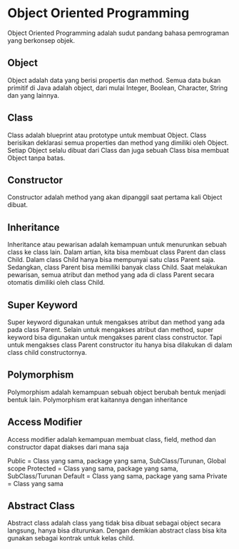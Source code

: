 # Object Oriented Programming
Object Oriented Programming adalah sudut pandang bahasa pemrograman yang berkonsep objek.

## Object
Object adalah data yang berisi propertis dan method. 
Semua data bukan primitif di Java adalah object, dari mulai Integer, Boolean, Character, String dan yang lainnya.

## Class
Class adalah blueprint atau prototype untuk membuat Object.
Class berisikan deklarasi semua properties dan method yang dimiliki oleh Object.
Setiap Object selalu dibuat dari Class dan juga sebuah Class bisa membuat Object tanpa batas.

## Constructor
Constructor adalah method yang akan dipanggil saat pertama kali Object dibuat.

## Inheritance
Inheritance atau pewarisan adalah kemampuan untuk menurunkan sebuah class ke class lain.
Dalam artian, kita bisa membuat class Parent dan class Child.
Dalam class Child hanya bisa mempunyai satu class Parent saja. Sedangkan, class Parent bisa memiliki banyak class Child. 
Saat melakukan pewarisan, semua atribut dan method yang ada di class Parent secara otomatis dimiliki oleh class Child.

## Super Keyword
Super keyword digunakan untuk mengakses atribut dan method yang ada pada class Parent.
Selain untuk mengakses atribut dan method, super keyword bisa digunakan untuk mengakses parent class constructor. Tapi untuk mengakses class Parent constructor itu hanya bisa dilakukan di dalam class child constructornya. 

## Polymorphism
Polymorphism adalah kemampuan sebuah object berubah bentuk menjadi bentuk lain.
Polymorphism erat kaitannya dengan inheritance

## Access Modifier
Access modifier adalah kemampuan membuat class, field, method dan constructor dapat diakses dari mana saja

Public = Class yang sama, package yang sama, SubClass/Turunan, Global scope
Protected = Class yang sama, package yang sama, SubClass/Turunan
Default = Class yang sama, package yang sama
Private = Class yang sama

## Abstract Class
Abstract class adalah class yang tidak bisa dibuat sebagai object secara langsung, hanya bisa diturunkan.
Dengan demikian abstract class bisa kita gunakan sebagai kontrak untuk kelas child.